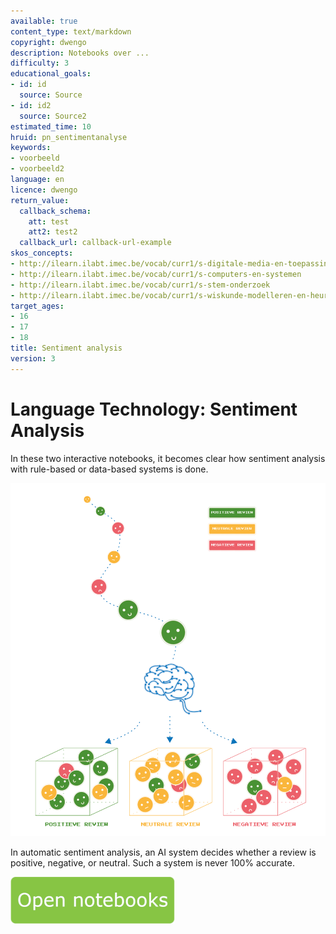 ```yaml
---
available: true
content_type: text/markdown
copyright: dwengo
description: Notebooks over ...
difficulty: 3
educational_goals:
- id: id
  source: Source
- id: id2
  source: Source2
estimated_time: 10
hruid: pn_sentimentanalyse
keywords:
- voorbeeld
- voorbeeld2
language: en
licence: dwengo
return_value:
  callback_schema:
    att: test
    att2: test2
  callback_url: callback-url-example
skos_concepts:
- http://ilearn.ilabt.imec.be/vocab/curr1/s-digitale-media-en-toepassingen
- http://ilearn.ilabt.imec.be/vocab/curr1/s-computers-en-systemen
- http://ilearn.ilabt.imec.be/vocab/curr1/s-stem-onderzoek
- http://ilearn.ilabt.imec.be/vocab/curr1/s-wiskunde-modelleren-en-heuristiek
target_ages:
- 16
- 17
- 18
title: Sentiment analysis
version: 3
---
```

# Language Technology: Sentiment Analysis
In these two interactive notebooks, it becomes clear how sentiment analysis with rule-based or data-based systems is done.

![](embed/Reviews.png "Reviews flowchart")

In automatic sentiment analysis, an AI system decides whether a review is positive, negative, or neutral. Such a system is never 100% accurate.

[![](embed/Knop.png "Button")](https://kiks.ilabt.imec.be/jupyterhub/?id=2101 "Sentiment Analysis Notebooks")